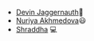 - [Devin Jaggernauth](https://github.com/mentalcaries)👻
- [Nuriya Akhmedova](https://github.com/NuriyaAkh)😃
- [Shraddha](https://github.com/5hraddha) 💻
